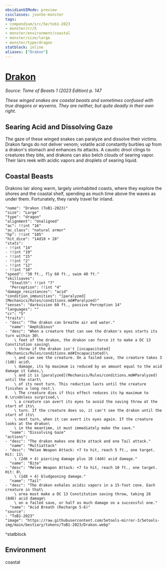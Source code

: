 ```yaml
---
obsidianUIMode: preview
cssclasses: json5e-monster
tags:
- compendium/src/5e/tob1-2023
- monster/cr/5
- monster/environment/coastal
- monster/size/large
- monster/type/dragon
statblock: inline
aliases: ["Drakon"]
---
```

# [Drakon](Mechanics\bestiary\dragon/drakon-tob1-2023.md)
*Source: Tome of Beasts 1 (2023 Edition) p. 147*  

*These winged snakes are coastal beasts and sometimes confused with true dragons or wyverns. They are neither, but quite deadly in their own right.*

## Searing Acid and Dissolving Gaze

The gaze of these winged snakes can paralyze and dissolve their victims. Drakon fangs do not deliver venom; volatile acid constantly burbles up from a drakon's stomach and enhances its attacks. A caustic drool clings to creatures they bite, and drakons can also belch clouds of searing vapor. Their lairs reek with acidic vapors and droplets of searing liquid.

## Coastal Beasts

Drakons lair along warm, largely uninhabited coasts, where they explore the shores and the coastal shelf, spending as much time above the waves as under them. Fortunately, they rarely travel far inland.

```statblock
"name": "Drakon (ToB1-2023)"
"size": "Large"
"type": "dragon"
"alignment": "Unaligned"
"ac": !!int "16"
"ac_class": "natural armor"
"hp": !!int "105"
"hit_dice": "14d10 + 28"
"stats":
- !!int "14"
- !!int "19"
- !!int "15"
- !!int "2"
- !!int "12"
- !!int "10"
"speed": "30 ft., fly 60 ft., swim 40 ft."
"skillsaves":
  "Stealth": !!int "7"
  "Perception": !!int "4"
"damage_resistances": "acid"
"condition_immunities": "[paralyzed](Mechanics/Rules/conditions.md#Paralyzed)"
"senses": "darkvision 60 ft., passive Perception 14"
"languages": ""
"cr": "5"
"traits":
- "desc": "The drakon can breathe air and water."
  "name": "Amphibious"
- "desc": "When a creature that can see the drakon's eyes starts its turn within 30\
    \ feet of the drakon, the drakon can force it to make a DC 13 Constitution saving\
    \ throw if the drakon isn't [incapacitated](Mechanics/Rules/conditions.md#Incapacitated)\
    \ and can see the creature. On a failed save, the creature takes 3 (1d6) acid\
    \ damage, its hp maximum is reduced by an amount equal to the acid damage it takes,\
    \ and it is [paralyzed](Mechanics/Rules/conditions.md#Paralyzed) until the start\
    \ of its next turn. This reduction lasts until the creature finishes a long rest.\
    \ The creature dies if this effect reduces its hp maximum to 0.\n\nUnless surprised,\
    \ a creature can avert its eyes to avoid the saving throw at the start of its\
    \ turn. If the creature does so, it can't see the drakon until the start of its\
    \ next turn, when it can avert its eyes again. If the creature looks at the drakon\
    \ in the meantime, it must immediately make the save."
  "name": "Dissolving Gaze"
"actions":
- "desc": "The drakon makes one Bite attack and one Tail attack."
  "name": "Multiattack"
- "desc": "Melee Weapon Attack: +7 to hit, reach 5 ft., one target. Hit: 11\
    \ (2d6 + 4) piercing damage plus 10 (4d4) acid damage."
  "name": "Bite"
- "desc": "Melee Weapon Attack: +7 to hit, reach 10 ft., one target. Hit: 8\
    \ (1d8 + 4) bludgeoning damage."
  "name": "Tail"
- "desc": "The drakon exhales acidic vapors in a 15-foot cone. Each creature in that\
    \ area must make a DC 13 Constitution saving throw, taking 28 (8d6) acid damage\
    \ on a failed save, or half as much damage on a successful one."
  "name": "Acid Breath (Recharge 5-6)"
"source":
- "ToB1-2023"
"image": "https://raw.githubusercontent.com/5etools-mirror-3/5etools-img/main/bestiary/tokens/ToB1-2023/Drakon.webp"
```
^statblock

## Environment

coastal